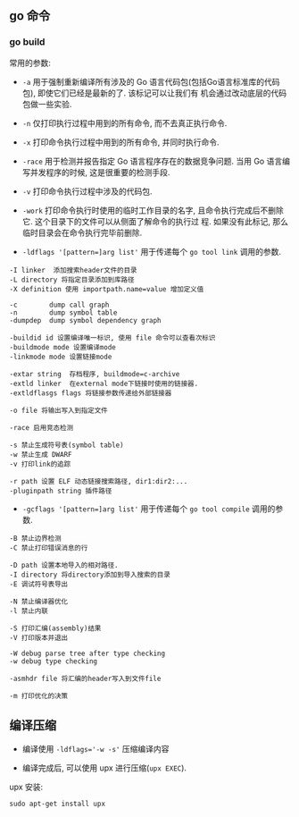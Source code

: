 ## go 命令

### go build

常用的参数:

- `-a` 用于强制重新编译所有涉及的 Go 语言代码包(包括Go语言标准库的代码包), 即使它们已经是最新的了. 该标记可以让我们有
机会通过改动底层的代码包做一些实验.

- `-n` 仅打印执行过程中用到的所有命令, 而不去真正执行命令.

- `-x` 打印命令执行过程中用到的所有命令, 并同时执行命令.

- `-race` 用于检测并报告指定 Go 语言程序存在的数据竞争问题. 当用 Go 语言编写并发程序的时候, 这是很重要的检测手段.

- `-v` 打印命令执行过程中涉及的代码包. 

- `-work` 打印命令执行时使用的临时工作目录的名字, 且命令执行完成后不删除它. 这个目录下的文件可以从侧面了解命令的执行过
程. 如果没有此标记, 那么临时目录会在命令执行完毕前删除.

- `-ldflags '[pattern=]arg list'` 用于传递每个 `go tool link` 调用的参数.

```
-I linker  添加搜索header文件的目录
-L directory 将指定目录添加到库路径
-X definition 使用 importpath.name=value 增加定义值

-c        dump call graph
-n        dump symbol table
-dumpdep  dump symbol dependency graph

-buildid id 设置编译唯一标识, 使用 file 命令可以查看次标识
-buildmode mode 设置编译mode
-linkmode mode 设置链接mode

-extar string  存档程序, buildmode=c-archive
-extld linker  在external mode下链接时使用的链接器.
-extldflasgs flags 将链接参数传递给外部链接器

-o file 将输出写入到指定文件

-race 启用竞态检测

-s 禁止生成符号表(symbol table)
-w 禁止生成 DWARF 
-v 打印link的追踪

-r path 设置 ELF 动态链接搜索路径, dir1:dir2:...
-pluginpath string 插件路径
```

- `-gcflags '[pattern=]arg list'` 用于传递每个 `go tool compile` 调用的参数.

```
-B 禁止边界检测
-C 禁止打印错误消息的行

-D path 设置本地导入的相对路径.
-I directory 将directory添加到导入搜索的目录
-E 调试符号表导出

-N 禁止编译器优化
-l 禁止内联

-S 打印汇编(assembly)结果
-V 打印版本并退出

-W debug parse tree after type checking
-w debug type checking

-asmhdr file 将汇编的header写入到文件file

-m 打印优化的决策
```

## 编译压缩

- 编译使用 `-ldflags='-w -s'` 压缩编译内容

- 编译完成后, 可以使用 upx 进行压缩(`upx EXEC`).

upx 安装:

```
sudo apt-get install upx
```

